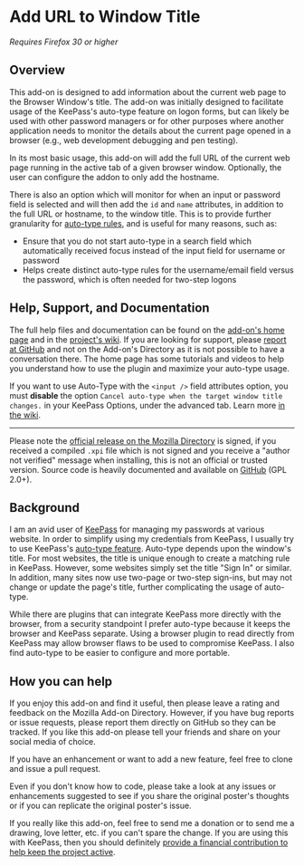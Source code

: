 # Add URL to Window Title

*Requires Firefox 30 or higher*

## Overview
This add-on is designed to add information about the current web page to the Browser Window's title. The add-on was initially designed to facilitate usage of the KeePass's auto-type feature on logon forms, but can likely be used with other password managers or for other purposes where another application needs to monitor the details about the current page opened in a browser (e.g., web development debugging and pen testing).

In its most basic usage, this add-on will add the full URL of the current web page running in the active tab of a given browser window. Optionally, the user can configure the addon to only add the hostname. 

There is also an option which will monitor for when an input or password field is selected and will then add the `id` and `name` attributes, in addition to the full URL or hostname, to the window title. This is to provide further granularity for [auto-type rules](http://keepass.info/help/base/autotype.html), and is useful for many reasons, such as:

- Ensure that you do not start auto-type in a search field which automatically received focus instead of the input field for username or password
- Helps create distinct auto-type rules for the username/email field versus the password, which is often needed for two-step logons  

## Help, Support, and Documentation
The full help files and documentation can be found on the [add-on's home page](https://github.com/erichgoldman/add-url-to-window-title "Homepage on GitHub") and in the [project's wiki](https://github.com/erichgoldman/add-url-to-window-title/wiki "Wiki in Github"). If you are looking for support, please [report at GitHub](https://github.com/erichgoldman/add-url-to-window-title/issues "Issue Tracker on GitHub") and not on the Add-on's Directory as it is not possible to have a conversation there. The home page has some tutorials and videos to help you understand how to use the plugin and maximize your auto-type usage.

If you want to use Auto-Type with the `<input />` field attributes option, you must **disable** the option `Cancel auto-type when the target window title changes.` in your KeePass Options, under the advanced tab. Learn more [in the wiki](https://github.com/erichgoldman/add-url-to-window-title/wiki/About---Show-field-attributes-when-a-text-input-field-has-focus).

-------

Please note the [official release on the Mozilla Directory](https://addons.mozilla.org/en-US/firefox/addon/add-url-to-window-title/) is signed, if you received a compiled `.xpi` file which is not signed and you receive a "author not verified" message when installing, this is not an official or trusted version. Source code is heavily documented and available on [GitHub](https://github.com/erichgoldman/add-url-to-window-title "GitHub Repo for this add-on") (GPL 2.0+).


## Background

I am an avid user of [KeePass](http://www.keepass.info/ "KeePass Home Page") for managing my passwords at various website. In order to simplify using my credentials from KeePass, I usually try to use KeePass's [auto-type feature](http://keepass.info/help/base/autotype.html "Explanation of how the Auto-Type feature in KeePass works"). Auto-type depends upon the window's title. For most websites, the title is unique enough to create a matching rule in KeePass. However, some websites simply set the title "Sign In" or similar. In addition, many sites now use two-page or two-step sign-ins, but may not change or update the page's title, further complicating the usage of auto-type.

While there are plugins that can integrate KeePass more directly with the browser, from a security standpoint I prefer auto-type because it keeps the browser and KeePass separate. Using a browser plugin to read directly from KeePass may allow browser flaws to be used to compromise KeePass. I also find auto-type to be easier to configure and more portable. 


## How you can help

If you enjoy this add-on and find it useful, then please leave a rating and feedback on the Mozilla Add-on Directory. However, if you have bug reports or issue requests, please report them directly on GitHub so they can be tracked. If you like this add-on please tell your friends and share on your social media of choice.

If you have an enhancement or want to add a new feature, feel free to clone and issue a pull request. 

Even if you don't know how to code, please take a look at any issues or enhancements suggested to see if you share the original poster's thoughts or if you can replicate the original poster's issue.

If you really like this add-on, feel free to send me a donation or to send me a drawing, love letter, etc. if you can't spare the change. If you are using this with KeePass, then you should definitely [provide a financial contribution to help keep the project active](http://keepass.info/donate.html "KeePass donation page").
